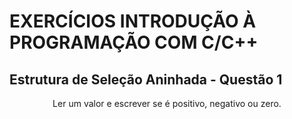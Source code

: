 # EXERCÍCIOS INTRODUÇÃO À PROGRAMAÇÃO COM C/C++ #

## Estrutura de Seleção Aninhada - Questão 1 ##

<p align="center">
 Ler um valor e escrever se é positivo, negativo ou zero.
 </p>
